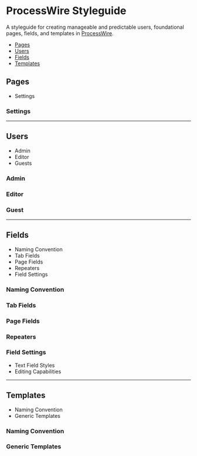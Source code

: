 # ProcessWire Styleguide

A styleguide for creating manageable and predictable users, foundational pages, fields, and templates in [ProcessWire](http://processwire.com).

- [Pages](#pages)
- [Users](#users)
- [Fields](#fields)
- [Templates](#templates)

## Pages

- Settings

### Settings

---

## Users

- Admin
- Editor
- Guests

### Admin

### Editor

### Guest

---

## Fields

- Naming Convention
- Tab Fields
- Page Fields
- Repeaters
- Field Settings

### Naming Convention

### Tab Fields

### Page Fields

### Repeaters

### Field Settings

- Text Field Styles
- Editing Capabilities

---

## Templates

- Naming Convention
- Generic Templates

### Naming Convention

### Generic Templates
